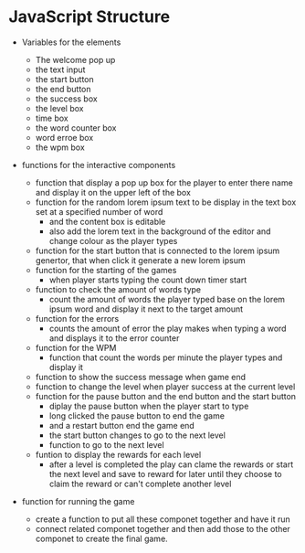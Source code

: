 # JavaScript Structure

- Variables for the elements
   - The welcome pop up
   - the text input
   - the start button
   - the end button
   - the success box
   - the level box
   - time box
   - the word counter box
   - word erroe box
   - the wpm box

- functions for the interactive components
   - function that display a pop up box for the player to enter there name and display it on the upper left of the box
   - function for the random lorem ipsum text to be display in the text box set at a specified number of word
      - and the content box is editable
      - also add the lorem text in the background of the editor and change colour as the player types
   - function for the start button that is connected to the lorem ipsum genertor, that when click it generate a new lorem ipsum
   - function for the starting of the games
      - when player starts typing the count down timer start
   - function to check the amount of words type
      - count the amount of words the player typed base on the lorem ipsum word and display it next to the target amount
   - function for the errors
      - counts the amount of error the play makes when typing a word and displays it to the error counter
   - function for the WPM
      - function that count the words per minute the player types and display it
   - function to show the success message when game end
   - function to change the level when player success at the current level
   - function for the pause button and the end button and the start button
      - diplay the pause button when the player start to type
      - long clicked the pause button to end the game
      - and a restart button end the game end
      - the start button changes to go to the next level
      - function to go to the next level
   - funtion to display the rewards for each level
      - after a level is completed the play can clame the rewards or start the next level and save to reward for later until they choose to claim the reward or can't complete another level

- function for running the game
   - create a function to put all these componet together and have it run
   - connect related componet together and then add those to the other componet to create the final game.